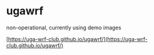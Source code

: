 # ugawrf
non-operational, currently using demo images
 
[https://uga-wrf-club.github.io/ugawrf/](https://uga-wrf-club.github.io/ugawrf/)
